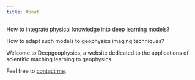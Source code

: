 ```yaml
---
title: About
---
```

How to integrate physical knowledge into deep learning models?

How to adapt such models to geophysics imaging techniques?

Welcome to Deepgeophysics, a website dedicated to the applications of scientific maching learning to geophysics.

Feel free to [contact me](/contact/).
